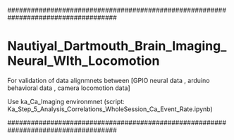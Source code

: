 ####################################################################################
# Nautiyal_Dartmouth_Brain_Imaging_Neural_WIth_Locomotion

For validation of data alignmnets between [GPIO neural data , arduino behavioral data , camera locomotion data]

Use ka_Ca_Imaging environmnet (script: Ka_Step_5_Analysis_Correlations_WholeSession_Ca_Event_Rate.ipynb)


####################################################################################

